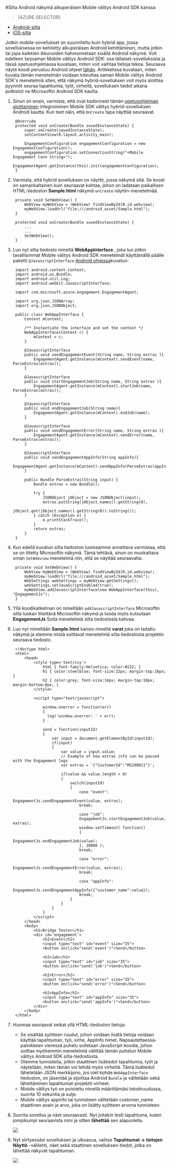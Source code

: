<properties 
    pageTitle="Silta Android näkymä alkuperäisen Mobile välitys Android SDK kanssa" 
    description="Kerrotaan, miten voit luoda sillan näkymä Javascript-ja alkuperäisen Mobile välitys Android SDK: N välillä"      
    services="mobile-engagement" 
    documentationCenter="mobile" 
    authors="piyushjo" 
    manager="erikre" 
    editor="" />

<tags 
    ms.service="mobile-engagement" 
    ms.workload="mobile" 
    ms.tgt_pltfrm="mobile-android" 
    ms.devlang="Java" 
    ms.topic="article" 
    ms.date="08/19/2016" 
    ms.author="piyushjo" />

#<a name="bridge-android-webview-with-native-mobile-engagement-android-sdk"></a>Silta Android näkymä alkuperäisen Mobile välitys Android SDK kanssa

> [AZURE.SELECTOR]
- [Android-silta](mobile-engagement-bridge-webview-native-android.md)
- [iOS-silta](mobile-engagement-bridge-webview-native-ios.md)

Jotkin mobile-sovellukset on suunniteltu kuin hybrid app, jossa sovelluksessa on kehitetty alkuperäisen Android kehittäminen, mutta jotkin tai jopa kaikkien ikkunoiden hahmonnetaan sisällä Android näkymä. Voit edelleen tarjoaman Mobile välitys Android SDK: ssa tällaiset-sovelluksista ja tässä opetusohjelmassa kuvataan, miten voit vaihtaa tietoja tekoa. Seuraava näyte koodi perustuu Android ohjeet [tähän](https://developer.android.com/guide/webapps/webview.html#BindingJavaScript). Artikkelissa kuvataan, miten kuvata tämän menetelmän voidaan toteuttaa saman Mobile välitys Android SDK's menetelmiä siten, että näkymä hybrid-sovelluksen voit myös aloittaa pyynnöt seuraa tapahtumia, työt, virheitä, sovelluksen tiedot aikana putkistot ne Microsoftin Android SDK kautta. 

1. Sinun on ensin, varmista, että ovat kadonneet tämän [opetusohjelman aloittaminen](mobile-engagement-android-get-started.md) integroiminen Mobile SDK välitys hybrid-sovelluksen Android kautta. Kun teet näin, että `OnCreate` tapa näyttää seuraavat.  
    
        @Override
        protected void onCreate(Bundle savedInstanceState) {
            super.onCreate(savedInstanceState);
            setContentView(R.layout.activity_main);
    
            EngagementConfiguration engagementConfiguration = new EngagementConfiguration();
            engagementConfiguration.setConnectionString("<Mobile Engagement Conn String>");
            EngagementAgent.getInstance(this).init(engagementConfiguration);
        }

2. Varmista, että hybrid sovelluksen on näyttö, jossa näkymä sitä. Se koodi on samankaltainen kuin seuraavat kohtaa, johon on ladataan paikallisen HTML-tiedoston **Sample.html** näkymä `onCreate` näytön-menetelmää. 

        private void SetWebView() {
            WebView myWebView = (WebView) findViewById(R.id.webview);
            myWebView.loadUrl("file:///android_asset/Sample.html");
        }

        protected void onCreate(Bundle savedInstanceState) {
            ...
            ...
            SetWebView();
        }

3. Luo nyt silta tiedosto nimeltä **WebAppInterface** , joka luo jotkin tavallisimmat Mobile välitys Android SDK menetelmät käyttämällä päälle paketti `@JavascriptInterface` [Android ohjeissa](https://developer.android.com/guide/webapps/webview.html#BindingJavaScript)kuvatun:

        import android.content.Context;
        import android.os.Bundle;
        import android.util.Log;
        import android.webkit.JavascriptInterface;
        
        import com.microsoft.azure.engagement.EngagementAgent;
        
        import org.json.JSONArray;
        import org.json.JSONObject;
        
        public class WebAppInterface {
            Context mContext;
        
            /** Instantiate the interface and set the context */
            WebAppInterface(Context c) {
                mContext = c;
            }
        
            @JavascriptInterface
            public void sendEngagementEvent(String name, String extras ){
                EngagementAgent.getInstance(mContext).sendEvent(name, ParseExtras(extras));
            }
        
            @JavascriptInterface
            public void startEngagementJob(String name, String extras ){
                EngagementAgent.getInstance(mContext).startJob(name, ParseExtras(extras));
            }
        
            @JavascriptInterface
            public void endEngagementJob(String name){
                EngagementAgent.getInstance(mContext).endJob(name);
            }
        
            @JavascriptInterface
            public void sendEngagementError(String name, String extras ){
                EngagementAgent.getInstance(mContext).sendError(name, ParseExtras(extras));
            }
        
            @JavascriptInterface
            public void sendEngagementAppInfo(String appInfo){
                EngagementAgent.getInstance(mContext).sendAppInfo(ParseExtras(appInfo));
            }
        
            public Bundle ParseExtras(String input) {
                Bundle extras = new Bundle();
        
                try {
                    JSONObject jObject = new JSONObject(input);
                    extras.putString(jObject.names().getString(0),
                            jObject.get(jObject.names().getString(0)).toString());
                } catch (Exception e) {
                    e.printStackTrace();
                }
                return extras;
            }
        }  

4. Kun edellä kuvatun silta tiedoston luomaamme annettava varmistaa, että se on liitetty Microsoftin näkymä. Tämä tehtävä, sinun on muokattava oman `SetWebview` menetelmä niin, että se näyttää seuraavalta:

        private void SetWebView() {
            WebView myWebView = (WebView) findViewById(R.id.webview);
            myWebView.loadUrl("file:///android_asset/Sample.html");
            WebSettings webSettings = myWebView.getSettings();
            webSettings.setJavaScriptEnabled(true);
            myWebView.addJavascriptInterface(new WebAppInterface(this), "EngagementJs");
        }

5. Yllä koodikatkelman on nimeltään `addJavascriptInterface` Microsoftin silta luokan liitettävä Microsoftin näkymä ja luoda myös kutsutaan **EngagementJs** Soita menetelmiä silta tiedostosta kahvaa. 

6. Luo nyt nimeltään **Sample.html** kansio nimeltä **varat** joka on ladattu näkymä ja olemme mistä soittavat menetelmiä silta tiedostosta projektin seuraava tiedosto.

        <!doctype html>
        <html>
            <head>
                <style type='text/css'>
                    html { font-family:Helvetica; color:#222; }
                    h1 { color:steelblue; font-size:22px; margin-top:16px; }
                    h2 { color:grey; font-size:14px; margin-top:18px; margin-bottom:0px; }
                </style>
        
                <script type="text/javascript">
        
                    window.onerror = function(err)
                    {
                      log('window.onerror: ' + err);
                    }
        
                    send = function(inputId)
                    {
                        var input = document.getElementById(inputId);
                        if(input)
                        {
                            var value = input.value;
                            // Example of how extras info can be passed with the Engagement logs
                            var extras = '{"CustomerId":"MS290011"}';
        
                            if(value && value.length > 0)
                            {
                                switch(inputId)
                                {
                                    case "event":
                                    EngagementJs.sendEngagementEvent(value, extras);
                                    break;
        
                                    case "job":
                                    EngagementJs.startEngagementJob(value, extras);
                                    window.setTimeout( function()
                                    {
                                      EngagementJs.endEngagementJob(value);
                                    }, 10000 );
                                    break;
        
                                    case "error":
                                    EngagementJs.sendEngagementError(value, extras);
                                    break;
        
                                    case "appInfo":
                                    EngagementJs.sendEngagementAppInfo({"customer_name":value});
                                    break;
                                }
                            }
                        }
                    }
                </script>
            </head>
            <body>
                <h1>Bridge Tester</h1>
                <div id='engagement'>
                    <h2>Event</h2>
                    <input type="text" id="event" size="35">
                    <button onclick="send('event')">Send</button>
        
                    <h2>Job</h2>
                    <input type="text" id="job" size="35">
                    <button onclick="send('job')">Send</button>
        
                    <h2>Error</h2>
                    <input type="text" id="error" size="35">
                    <button onclick="send('error')">Send</button>
        
                    <h2>AppInfo</h2>
                    <input type="text" id="appInfo" size="35">
                    <button onclick="send('appInfo')">Send</button>
                </div>
            </body>
        </html>

8. Huomaa seuraavat seikat yllä HTML-tiedoston tietoja:

    -   Se sisältää syötteen ruudut, johon voidaan lisätä tietoja voidaan käyttää tapahtuman, työ, virhe, AppInfo nimet. Napsautettaessa-painikkeen vieressä puhelu soitetaan JavaScript-koodia, johon soittaa myöhemmin menetelmiä välittää tämän puhelun Mobile välitys Android SDK silta-tiedostosta. 
    -   Olemme tunnisteita, jotkin staattinen lisätiedot tapahtumia, työt ja näytetään, miten tämän voi tehdä myös virheitä. Tämä lisätiedot lähetetään JSON merkkijono, jos olet kohde `WebAppInterface` tiedoston, on jäsentää ja sijoittaa Android `Bundle` ja välitetään sekä lähettäminen tapahtumat-projektit-virheet. 
    -   Mobile välitys työ on poistettu nimellä määrittämäsi tekstiruudussa, suorita 10 sekuntia ja sulje. 
    -   Mobile välitys appinfo tai tunnisteen välitetään customer_name staattinen avain ja arvo, joka on lisätty syötteen arvona tunnisteen. 
 
9. Suorita sovellus ja näet seuraavasti. Nyt joitakin testi tapahtuma, kuten jompikumpi seuraavista nimi ja sitten **lähettää** sen alapuolella. 

    ![][1]

10. Nyt siirtyessäsi sovelluksen ja ulkoasua, valitse **Tapahtumat -> tietojen** **Näyttö** -välilehti, näet sekä staattinen sovelluksen-tiedot, jotka on lähettää näkyvät tapahtuman. 

    ![][2]

<!-- Images. -->
[1]: ./media/mobile-engagement-bridge-webview-native-android/sending-event.png
[2]: ./media/mobile-engagement-bridge-webview-native-android/event-output.png
